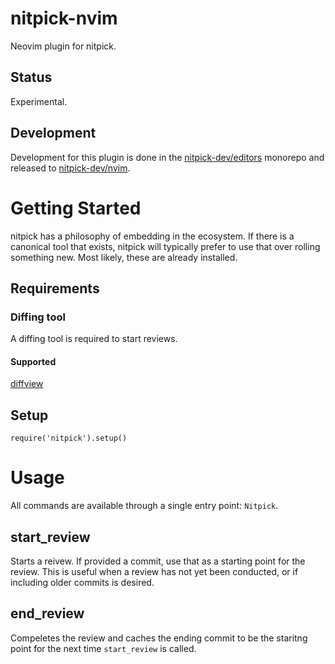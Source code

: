 # nitpick-nvim

Neovim plugin for nitpick.


## Status

Experimental.


## Development

Development for this plugin is done in the
[nitpick-dev/editors](https://github.com/nitpick-dev/editors/tree/main/nvim)
monorepo and released to
[nitpick-dev/nvim](https://github.com/nitpick-dev/nvim).


# Getting Started

nitpick has a philosophy of embedding in the ecosystem. If there is a canonical
tool that exists, nitpick will typically prefer to use that over rolling
something new. Most likely, these are already installed.

## Requirements

### Diffing tool

A diffing tool is required to start reviews.

#### Supported

[diffview](https://github.com/sindrets/diffview.nvim)


## Setup

`require('nitpick').setup()`


# Usage

All commands are available through a single entry point: `Nitpick`.


## start_review

Starts a reivew. If provided a commit, use that as a starting point for the
review. This is useful when a review has not yet been conducted, or if including
older commits is desired.


## end_review

Compeletes the review and caches the ending commit to be the staritng point for
the next time `start_review` is called.

